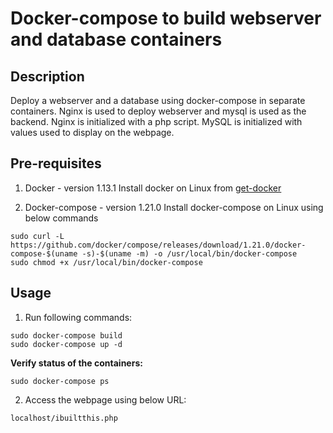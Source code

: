 # Docker-compose to build webserver and database containers

## Description
Deploy a webserver and a database using docker-compose in separate containers. Nginx is used to deploy webserver and mysql is used as the backend. Nginx is initialized with a php script. MySQL is initialized with values used to display on the webpage. 

## Pre-requisites
1. Docker - version 1.13.1
Install docker on Linux from [get-docker](https://get.docker.com)

2. Docker-compose - version 1.21.0
Install docker-compose on Linux using below commands
```
sudo curl -L https://github.com/docker/compose/releases/download/1.21.0/docker-compose-$(uname -s)-$(uname -m) -o /usr/local/bin/docker-compose
sudo chmod +x /usr/local/bin/docker-compose
```

## Usage
1. Run following commands:
```
sudo docker-compose build
sudo docker-compose up -d
```

**Verify status of the containers:**
```
sudo docker-compose ps
```

2. Access the webpage using below URL:
```
localhost/ibuiltthis.php
```

